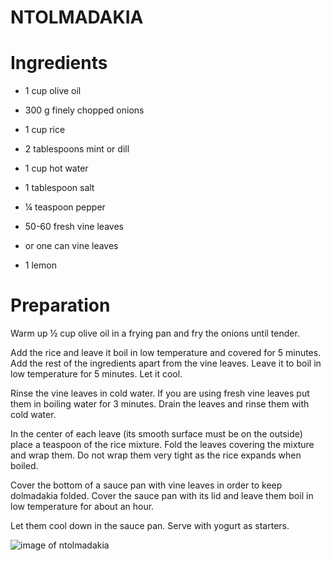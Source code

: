 # NTOLMADAKIA

# Ingredients

* 1 cup olive oil

* 300 g finely chopped onions

* 1 cup rice

* 2 tablespoons mint or dill

* 1 cup hot water

* 1 tablespoon salt

* ¼ teaspoon pepper

* 50-60 fresh vine leaves

* or one can vine leaves

* 1 lemon

# Preparation

Warm up ½ cup olive oil in a frying pan and fry the onions until tender. 

Add the rice and leave it boil in low temperature and covered for 5 minutes. Add the rest of the ingredients apart from the vine leaves. Leave it to boil in low temperature for 5 minutes. Let it cool. 

Rinse the vine leaves in cold water. If you are using fresh vine leaves put them in boiling water for 3 minutes. Drain the leaves and rinse them with cold water. 

In the center of each leave (its smooth surface must be on the outside) place a teaspoon of the rice mixture. Fold the leaves covering the mixture and wrap them. Do not wrap them very tight as the rice expands when boiled. 

Cover the bottom of a sauce pan with vine leaves in order to keep dolmadakia folded. Cover the sauce pan with its lid and leave them boil in low temperature for about an hour. 

Let them cool down in the sauce pan. Serve with yogurt as starters.

![image of ntolmadakia](https://www.google.com/url?sa=i&source=images&cd=&ved=2ahUKEwj54qT4pJTlAhUCY1AKHWodAuYQjRx6BAgBEAQ&url=https%3A%2F%2Fnostimocookery.nl%2Fen%2Fproduct%2Fntolmadakia-hand-made%2F&psig=AOvVaw0BG7641JXkKHieIamsd5U3&ust=1570885970847527)
